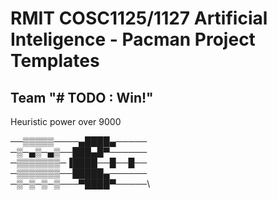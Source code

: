 # RMIT COSC1125/1127 Artificial Inteligence - Pacman Project Templates

## Team "# TODO : Win!"

Heuristic power over 9000



──▒▒▒▒▒────▄████▄─────\
─▒─▄▒─▄▒──███▄█▀──────\
─▒▒▒▒▒▒▒─▐████──█──█──\
─▒▒▒▒▒▒▒──█████▄──────\
─▒─▒─▒─▒───▀████▀─────\
